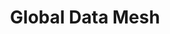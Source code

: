 ---
title: Global Data Mesh
hide_table_of_contents: true
pagination_next: null
pagination_prev: null
sidebar_class_name: hidden
# sidebar_label: Overview
# sidebar_position: 0
# slug: /data
---